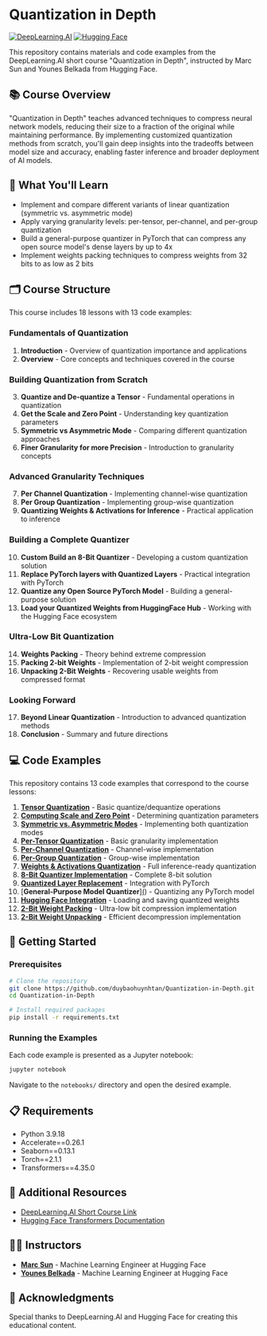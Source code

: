 # Quantization in Depth

[![DeepLearning.AI](https://img.shields.io/badge/DeepLearning.AI-Course-blue)](https://www.deeplearning.ai/short-courses/quantization-in-depth/)
[![Hugging Face](https://img.shields.io/badge/Hugging%20Face-Compatible-yellow)](https://huggingface.co/)

This repository contains materials and code examples from the DeepLearning.AI short course "Quantization in Depth", instructed by Marc Sun and Younes Belkada from Hugging Face.

## 📚 Course Overview

"Quantization in Depth" teaches advanced techniques to compress neural network models, reducing their size to a fraction of the original while maintaining performance. By implementing customized quantization methods from scratch, you'll gain deep insights into the tradeoffs between model size and accuracy, enabling faster inference and broader deployment of AI models.

## 🎯 What You'll Learn

- Implement and compare different variants of linear quantization (symmetric vs. asymmetric mode)
- Apply varying granularity levels: per-tensor, per-channel, and per-group quantization
- Build a general-purpose quantizer in PyTorch that can compress any open source model's dense layers by up to 4x
- Implement weights packing techniques to compress weights from 32 bits to as low as 2 bits

## 🗂️ Course Structure

This course includes 18 lessons with 13 code examples:

### Fundamentals of Quantization
1. **Introduction** - Overview of quantization importance and applications
2. **Overview** - Core concepts and techniques covered in the course

### Building Quantization from Scratch
3. **Quantize and De-quantize a Tensor** - Fundamental operations in quantization
4. **Get the Scale and Zero Point** - Understanding key quantization parameters
5. **Symmetric vs Asymmetric Mode** - Comparing different quantization approaches
6. **Finer Granularity for more Precision** - Introduction to granularity concepts

### Advanced Granularity Techniques
7. **Per Channel Quantization** - Implementing channel-wise quantization
8. **Per Group Quantization** - Implementing group-wise quantization
9. **Quantizing Weights & Activations for Inference** - Practical application to inference

### Building a Complete Quantizer
10. **Custom Build an 8-Bit Quantizer** - Developing a custom quantization solution
11. **Replace PyTorch layers with Quantized Layers** - Practical integration with PyTorch
12. **Quantize any Open Source PyTorch Model** - Building a general-purpose solution
13. **Load your Quantized Weights from HuggingFace Hub** - Working with the Hugging Face ecosystem

### Ultra-Low Bit Quantization
14. **Weights Packing** - Theory behind extreme compression
15. **Packing 2-bit Weights** - Implementation of 2-bit weight compression
16. **Unpacking 2-Bit Weights** - Recovering usable weights from compressed format

### Looking Forward
17. **Beyond Linear Quantization** - Introduction to advanced quantization methods
18. **Conclusion** - Summary and future directions

## 💻 Code Examples

This repository contains 13 code examples that correspond to the course lessons:

1. [**Tensor Quantization**](https://github.com/duybaohuynhtan/Quantization-in-Depth/tree/master/03.%20Quantize%20and%20De-quantize%20a%20Tensor) - Basic quantize/dequantize operations
2. [**Computing Scale and Zero Point**](https://github.com/duybaohuynhtan/Quantization-in-Depth/tree/master/04.%20Get%20the%20Scale%20and%20Zero%20Point) - Determining quantization parameters
3. [**Symmetric vs. Asymmetric Modes**](https://github.com/duybaohuynhtan/Quantization-in-Depth/tree/master/05.%20Symmetric%20vs%20Asymmetric%20Mode) - Implementing both quantization modes
4. [**Per-Tensor Quantization**](https://github.com/duybaohuynhtan/Quantization-in-Depth/tree/master/06.%20Finer%20Granularity%20for%20more%20Precision) - Basic granularity implementation
5. [**Per-Channel Quantization**](https://github.com/duybaohuynhtan/Quantization-in-Depth/tree/master/07.%20Per%20Channel%20Quantization) - Channel-wise implementation
6. [**Per-Group Quantization**](https://github.com/duybaohuynhtan/Quantization-in-Depth/tree/master/08.%20Per%20Group%20Quantization) - Group-wise implementation
7. [**Weights & Activations Quantization**](https://github.com/duybaohuynhtan/Quantization-in-Depth/tree/master/09.%20Quantizing%20Weights%20%26%20Activations%20for%20Inference) - Full inference-ready quantization
8. [**8-Bit Quantizer Implementation**](https://github.com/duybaohuynhtan/Quantization-in-Depth/tree/master/10.%20Custom%20Build%20an%208-Bit%20Quantizer) - Complete 8-bit solution
9. [**Quantized Layer Replacement**](https://github.com/duybaohuynhtan/Quantization-in-Depth/tree/master/11.%20Replace%20PyTorch%20layers%20with%20Quantized%20Layers) - Integration with PyTorch
10. [**General-Purpose Model Quantizer**][(](https://github.com/duybaohuynhtan/Quantization-in-Depth/tree/master/12.%20Quantize%20any%20Open%20Source%20PyTorch%20Model)) - Quantizing any PyTorch model
11. [**Hugging Face Integration**](https://github.com/duybaohuynhtan/Quantization-in-Depth/tree/master/13.%20Load%20your%20Quantized%20Weights%20from%20HuggingFace%20Hub) - Loading and saving quantized weights
12. [**2-Bit Weight Packing**](https://github.com/duybaohuynhtan/Quantization-in-Depth/tree/master/15.%20Packing%202-bit%20Weights) - Ultra-low bit compression implementation
13. [**2-Bit Weight Unpacking**](https://github.com/duybaohuynhtan/Quantization-in-Depth/tree/master/16.%20Unpacking%202-Bit%20Weights) - Efficient decompression implementation

## 🚀 Getting Started

### Prerequisites

```bash
# Clone the repository
git clone https://github.com/duybaohuynhtan/Quantization-in-Depth.git
cd Quantization-in-Depth

# Install required packages
pip install -r requirements.txt
```

### Running the Examples

Each code example is presented as a Jupyter notebook:

```bash
jupyter notebook
```

Navigate to the `notebooks/` directory and open the desired example.

## 📋 Requirements

- Python 3.9.18
- Accelerate==0.26.1
- Seaborn==0.13.1
- Torch==2.1.1
- Transformers==4.35.0

## 🔗 Additional Resources

- [DeepLearning.AI Short Course Link](https://www.deeplearning.ai/short-courses/quantization-in-depth/)
- [Hugging Face Transformers Documentation](https://huggingface.co/docs/transformers/index)

## 👨‍🏫 Instructors

- [**Marc Sun**](https://www.linkedin.com/in/marc-sun/) - Machine Learning Engineer at Hugging Face
- [**Younes Belkada**](https://www.linkedin.com/in/younes-belkada-b1a903145/?locale=en_US) - Machine Learning Engineer at Hugging Face

## 🙏 Acknowledgments

Special thanks to DeepLearning.AI and Hugging Face for creating this educational content.